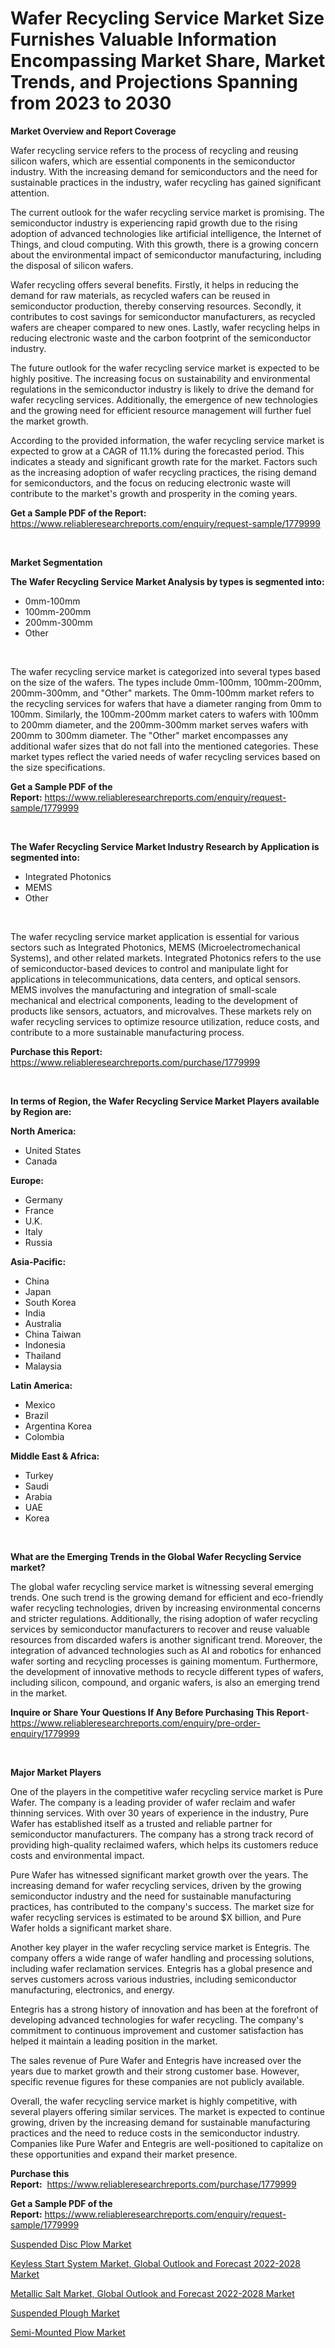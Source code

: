 <p><h1>Wafer Recycling Service Market Size Furnishes Valuable Information Encompassing Market Share, Market Trends, and Projections Spanning from 2023 to 2030</h1></p><p><strong>Market Overview and Report Coverage</strong></p>
<p><p>Wafer recycling service refers to the process of recycling and reusing silicon wafers, which are essential components in the semiconductor industry. With the increasing demand for semiconductors and the need for sustainable practices in the industry, wafer recycling has gained significant attention.</p><p>The current outlook for the wafer recycling service market is promising. The semiconductor industry is experiencing rapid growth due to the rising adoption of advanced technologies like artificial intelligence, the Internet of Things, and cloud computing. With this growth, there is a growing concern about the environmental impact of semiconductor manufacturing, including the disposal of silicon wafers.</p><p>Wafer recycling offers several benefits. Firstly, it helps in reducing the demand for raw materials, as recycled wafers can be reused in semiconductor production, thereby conserving resources. Secondly, it contributes to cost savings for semiconductor manufacturers, as recycled wafers are cheaper compared to new ones. Lastly, wafer recycling helps in reducing electronic waste and the carbon footprint of the semiconductor industry.</p><p>The future outlook for the wafer recycling service market is expected to be highly positive. The increasing focus on sustainability and environmental regulations in the semiconductor industry is likely to drive the demand for wafer recycling services. Additionally, the emergence of new technologies and the growing need for efficient resource management will further fuel the market growth.</p><p>According to the provided information, the wafer recycling service market is expected to grow at a CAGR of 11.1% during the forecasted period. This indicates a steady and significant growth rate for the market. Factors such as the increasing adoption of wafer recycling practices, the rising demand for semiconductors, and the focus on reducing electronic waste will contribute to the market's growth and prosperity in the coming years.</p></p>
<p><strong>Get a Sample PDF of the Report:</strong> <a href="https://www.reliableresearchreports.com/enquiry/request-sample/1779999">https://www.reliableresearchreports.com/enquiry/request-sample/1779999</a></p>
<p>&nbsp;</p>
<p><strong>Market Segmentation</strong></p>
<p><strong>The Wafer Recycling Service Market Analysis by types is segmented into:</strong></p>
<p><ul><li>0mm-100mm</li><li>100mm-200mm</li><li>200mm-300mm</li><li>Other</li></ul></p>
<p>&nbsp;</p>
<p><p>The wafer recycling service market is categorized into several types based on the size of the wafers. The types include 0mm-100mm, 100mm-200mm, 200mm-300mm, and "Other" markets. The 0mm-100mm market refers to the recycling services for wafers that have a diameter ranging from 0mm to 100mm. Similarly, the 100mm-200mm market caters to wafers with 100mm to 200mm diameter, and the 200mm-300mm market serves wafers with 200mm to 300mm diameter. The "Other" market encompasses any additional wafer sizes that do not fall into the mentioned categories. These market types reflect the varied needs of wafer recycling services based on the size specifications.</p></p>
<p><strong>Get a Sample PDF of the Report:</strong>&nbsp;<a href="https://www.reliableresearchreports.com/enquiry/request-sample/1779999">https://www.reliableresearchreports.com/enquiry/request-sample/1779999</a></p>
<p>&nbsp;</p>
<p><strong>The Wafer Recycling Service Market Industry Research by Application is segmented into:</strong></p>
<p><ul><li>Integrated Photonics</li><li>MEMS</li><li>Other</li></ul></p>
<p>&nbsp;</p>
<p><p>The wafer recycling service market application is essential for various sectors such as Integrated Photonics, MEMS (Microelectromechanical Systems), and other related markets. Integrated Photonics refers to the use of semiconductor-based devices to control and manipulate light for applications in telecommunications, data centers, and optical sensors. MEMS involves the manufacturing and integration of small-scale mechanical and electrical components, leading to the development of products like sensors, actuators, and microvalves. These markets rely on wafer recycling services to optimize resource utilization, reduce costs, and contribute to a more sustainable manufacturing process.</p></p>
<p><strong>Purchase this Report:</strong>&nbsp; <a href="https://www.reliableresearchreports.com/purchase/1779999">https://www.reliableresearchreports.com/purchase/1779999</a></p>
<p>&nbsp;</p>
<p><strong>In terms of Region, the Wafer Recycling Service Market Players available by Region are:</strong></p>
<p>
    <p> <strong> North America: </strong>
        <ul>
            <li>United States</li>
            <li>Canada</li>
        </ul>
        </p> 
    <p> <strong> Europe: </strong>
        <ul>
            <li>Germany</li>
            <li>France</li>
            <li>U.K.</li>
            <li>Italy</li>
            <li>Russia</li>
        </ul>
        </p> 
    <p> <strong> Asia-Pacific: </strong>
        <ul>
            <li>China</li>
            <li>Japan</li>
            <li>South Korea</li>
            <li>India</li>
            <li>Australia</li>
            <li>China Taiwan</li>
            <li>Indonesia</li>
            <li>Thailand</li>
            <li>Malaysia</li>
        </ul>
        </p> 
    <p> <strong> Latin America: </strong>
        <ul>
            <li>Mexico</li>
            <li>Brazil</li>
            <li>Argentina Korea</li>
            <li>Colombia</li>
        </ul>
        </p> 
    <p> <strong> Middle East & Africa: </strong>
        <ul>
            <li>Turkey</li>
            <li>Saudi</li>
            <li>Arabia</li>
            <li>UAE</li>
            <li>Korea</li>
        </ul>
    </p>
    </p>
<p>&nbsp;</p>
<p><strong>What are the Emerging Trends in the Global Wafer Recycling Service market?</strong></p>
<p><p>The global wafer recycling service market is witnessing several emerging trends. One such trend is the growing demand for efficient and eco-friendly wafer recycling technologies, driven by increasing environmental concerns and stricter regulations. Additionally, the rising adoption of wafer recycling services by semiconductor manufacturers to recover and reuse valuable resources from discarded wafers is another significant trend. Moreover, the integration of advanced technologies such as AI and robotics for enhanced wafer sorting and recycling processes is gaining momentum. Furthermore, the development of innovative methods to recycle different types of wafers, including silicon, compound, and organic wafers, is also an emerging trend in the market.</p></p>
<p><strong>Inquire or Share Your Questions If Any Before Purchasing This Report</strong>- <a href="https://www.reliableresearchreports.com/enquiry/pre-order-enquiry/1779999">https://www.reliableresearchreports.com/enquiry/pre-order-enquiry/1779999</a></p>
<p>&nbsp;</p>
<p><strong>Major Market Players</strong></p>
<p><p>One of the players in the competitive wafer recycling service market is Pure Wafer. The company is a leading provider of wafer reclaim and wafer thinning services. With over 30 years of experience in the industry, Pure Wafer has established itself as a trusted and reliable partner for semiconductor manufacturers. The company has a strong track record of providing high-quality reclaimed wafers, which helps its customers reduce costs and environmental impact.</p><p>Pure Wafer has witnessed significant market growth over the years. The increasing demand for wafer recycling services, driven by the growing semiconductor industry and the need for sustainable manufacturing practices, has contributed to the company's success. The market size for wafer recycling services is estimated to be around $X billion, and Pure Wafer holds a significant market share.</p><p>Another key player in the wafer recycling service market is Entegris. The company offers a wide range of wafer handling and processing solutions, including wafer reclamation services. Entegris has a global presence and serves customers across various industries, including semiconductor manufacturing, electronics, and energy.</p><p>Entegris has a strong history of innovation and has been at the forefront of developing advanced technologies for wafer recycling. The company's commitment to continuous improvement and customer satisfaction has helped it maintain a leading position in the market.</p><p>The sales revenue of Pure Wafer and Entegris have increased over the years due to market growth and their strong customer base. However, specific revenue figures for these companies are not publicly available.</p><p>Overall, the wafer recycling service market is highly competitive, with several players offering similar services. The market is expected to continue growing, driven by the increasing demand for sustainable manufacturing practices and the need to reduce costs in the semiconductor industry. Companies like Pure Wafer and Entegris are well-positioned to capitalize on these opportunities and expand their market presence.</p></p>
<p><strong>Purchase this Report:</strong>&nbsp;&nbsp;<a href="https://www.reliableresearchreports.com/purchase/1779999">https://www.reliableresearchreports.com/purchase/1779999</a></p>
<p></p>
<p><strong>Get a Sample PDF of the Report:</strong>&nbsp;<a href="https://www.reliableresearchreports.com/enquiry/request-sample/1779999">https://www.reliableresearchreports.com/enquiry/request-sample/1779999</a></p>
<p><p><a href="https://www.linkedin.com/pulse/suspended-disc-plow-market-research-report-provides-thorough/">Suspended Disc Plow Market</a></p><p><a href="https://medium.com/@sachintenrp23/keyless-start-system-market-global-outlook-and-forecast-2022-2028-market-size-market-outlook-and-6b25ec1a1f27">Keyless Start System Market, Global Outlook and Forecast 2022-2028 Market</a></p><p><a href="https://medium.com/@sureshrainarp23/metallic-salt-market-global-outlook-and-forecast-2022-2028-market-the-key-to-successful-business-eb5ddc7804b9">Metallic Salt Market, Global Outlook and Forecast 2022-2028 Market</a></p><p><a href="https://www.linkedin.com/pulse/suspended-plough-market-challenges-opportunities-growth/">Suspended Plough Market</a></p><p><a href="https://www.linkedin.com/pulse/semi-mounted-plow-market-research-report-provides-thorough-industry/">Semi-Mounted Plow Market</a></p></p>
